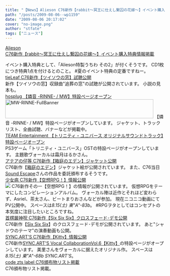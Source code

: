 ```yaml
---
title: "【News】Alieson C76新作【rabbit～冥王に仕えし繋囚の花嫁～】イベント購入特典情報掲載"
path: "/posts/2009-08-06--wp1159"
date: "2009-08-06 20:17:02"
cover: "no-image.png"
author: "stfate"
tags: ["ニュース"]
---
```


<style type="text/css">
<!--
p {white-space: pre-wrap};
-->
</style>

<a  href="http://www.alieson.net/html/" target="_blank">Alieson C76新作【rabbit～冥王に仕えし繋囚の花嫁～】イベント購入特典情報掲載</a>
<div >イベント購入特典として、「Alieson特製うちわ その2」が付くそうです。
CD1枚につき特典1点を付けるとのこと。
#夏のイベント特典の定番ですねー。</div>
<a  href="http://tieleaf.net/event/c76.html" target="_blank">tieLeaf C76新作【ツイソウの窓】試聴公開</a>
<div >新作【ツイソウの窓】収録曲"追葬の窓"の試聴が公開されています。
小説の見本も。</div>
<a  href="http://www.hosplug.com/" target="_blank">hosplug 【燐音 -RINNE- / MW】特設ページオープン</a>
<div ><a href="http://www.hosplug.com/works/mw/mw1.html" target="_blank"><img src="http://www.hosplug.com/works/mw/images/MW-RINNE-FullBanner.jpg" alt="MW-RINNE-FullBanner" width="468" height="60" /></a>
【燐音 -RINNE- / MW】特設ページがオープンしています。
ジャケット、トラックリスト、全曲試聴、バナーなどが掲載中。</div>
<a  href="http://www.team-e.co.jp/sp/trinity/" target="_blank">TEAM Entertainment 【トリニティ・ユニバース オリジナルサウンドトラック】特設ページオープン</a>
<div >PS3ゲーム「トリニティ・ユニバース」OSTの特設ページがオープンしています。
主題歌ヴォーカルは霜月はるかさん。</div>
<a  href="http://atea.main.jp/" target="_blank">アテアの仔等 C76新作【箱庭のエデン】ジャケット公開</a>
<div >C76新作【<a href="http://atea.main.jp/eden/index.html" target="_blank">箱庭のエデン</a>】ジャケット絵が公開されています。
また、C76当日<a href="http://sound.jp/soundescape/" target="_blank">Sound Escape</a>さんの作品を委託頒布するそうです。</div>
<a  href="http://www.girldisease.com/" target="_blank">少女病 C76新作【空想RPG！】情報公開</a>
<div ><a href="http://www.girldisease.com/" target="_blank"><img src="http://stfate.net/img/rpg_lbn.jpg"  /></a>
C76新作その一【空想RPG！】の情報が公開されています。
仮想RPGをテーマにしたコンピレーションアルバム。
ヴォーカル陣は近作とそれほど変わらず、Asriel、茶太さん、ビートまりおさんなどが参加。
現在ニコニコ動画にてPV公開中。
スペースは<em>8.15(土) 東"A"-83b</em>。
#RPGヲタとしてはコンセプトの本気度に注目したいところですね。</div>
<a  href="http://www.human-bbq.com/" target="_blank">首楞厳神呪 C76新作【Six Six Six】クロスフェード･デモ公開</a>
<div >C76新作【<a href="http://www.human-bbq.com/666.html" target="_blank">Six Six Six</a>】のクロスフェード･デモが公開されています。
あと"シャドウのテーマ"の演奏動画も公開。</div>
<a  href="http://syncarts.jp/" target="_blank">SYNC.ART'S C76新作【Kitty】情報公開</a>
<div >C76新作<a href="http://syncarts.jp/sp/sacd4006/index.html" target="_blank">SYNC.ART'S Vocal CollaborationVol.6【Kitty】</a>の特設ページがオープンしています。
美里さんをヴォーカルに据えたオリジナル作。
スペースは<em>8.15(土) 東"A"-68b SYNC.ART'S</em>。</div>
<a  href="http://www.codeztslabel.com/" target="_blank">code zts label C76頒布物リスト掲載</a>
<div >C76頒布物リスト掲載。</div>
